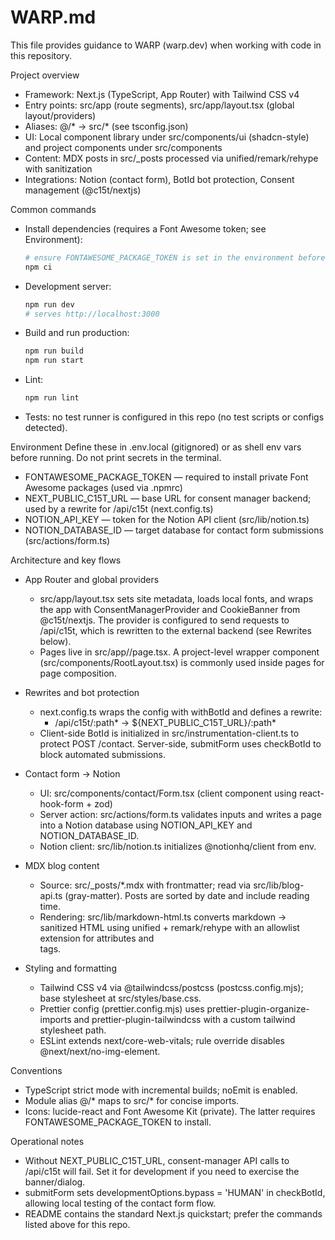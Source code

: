 # WARP.md

This file provides guidance to WARP (warp.dev) when working with code in this repository.

Project overview
- Framework: Next.js (TypeScript, App Router) with Tailwind CSS v4
- Entry points: src/app (route segments), src/app/layout.tsx (global layout/providers)
- Aliases: @/* -> src/* (see tsconfig.json)
- UI: Local component library under src/components/ui (shadcn-style) and project components under src/components
- Content: MDX posts in src/_posts processed via unified/remark/rehype with sanitization
- Integrations: Notion (contact form), BotId bot protection, Consent management (@c15t/nextjs)

Common commands
- Install dependencies (requires a Font Awesome token; see Environment):
  ```bash path=null start=null
  # ensure FONTAWESOME_PACKAGE_TOKEN is set in the environment before installing
  npm ci
  ```
- Development server:
  ```bash path=null start=null
  npm run dev
  # serves http://localhost:3000
  ```
- Build and run production:
  ```bash path=null start=null
  npm run build
  npm run start
  ```
- Lint:
  ```bash path=null start=null
  npm run lint
  ```
- Tests: no test runner is configured in this repo (no test scripts or configs detected).

Environment
Define these in .env.local (gitignored) or as shell env vars before running. Do not print secrets in the terminal.
- FONTAWESOME_PACKAGE_TOKEN — required to install private Font Awesome packages (used via .npmrc)
- NEXT_PUBLIC_C15T_URL — base URL for consent manager backend; used by a rewrite for /api/c15t (next.config.ts)
- NOTION_API_KEY — token for the Notion API client (src/lib/notion.ts)
- NOTION_DATABASE_ID — target database for contact form submissions (src/actions/form.ts)

Architecture and key flows
- App Router and global providers
  - src/app/layout.tsx sets site metadata, loads local fonts, and wraps the app with ConsentManagerProvider and CookieBanner from @c15t/nextjs. The provider is configured to send requests to /api/c15t, which is rewritten to the external backend (see Rewrites below).
  - Pages live in src/app/<route>/page.tsx. A project-level wrapper component (src/components/RootLayout.tsx) is commonly used inside pages for page composition.

- Rewrites and bot protection
  - next.config.ts wraps the config with withBotId and defines a rewrite:
    - /api/c15t/:path* -> ${NEXT_PUBLIC_C15T_URL}/:path*
  - Client-side BotId is initialized in src/instrumentation-client.ts to protect POST /contact. Server-side, submitForm uses checkBotId to block automated submissions.

- Contact form -> Notion
  - UI: src/components/contact/Form.tsx (client component using react-hook-form + zod)
  - Server action: src/actions/form.ts validates inputs and writes a page into a Notion database using NOTION_API_KEY and NOTION_DATABASE_ID.
  - Notion client: src/lib/notion.ts initializes @notionhq/client from env.

- MDX blog content
  - Source: src/_posts/*.mdx with frontmatter; read via src/lib/blog-api.ts (gray-matter). Posts are sorted by date and include reading time.
  - Rendering: src/lib/markdown-html.ts converts markdown -> sanitized HTML using unified + remark/rehype with an allowlist extension for attributes and <section> tags.

- Styling and formatting
  - Tailwind CSS v4 via @tailwindcss/postcss (postcss.config.mjs); base stylesheet at src/styles/base.css.
  - Prettier config (prettier.config.mjs) uses prettier-plugin-organize-imports and prettier-plugin-tailwindcss with a custom tailwind stylesheet path.
  - ESLint extends next/core-web-vitals; rule override disables @next/next/no-img-element.

Conventions
- TypeScript strict mode with incremental builds; noEmit is enabled.
- Module alias @/* maps to src/* for concise imports.
- Icons: lucide-react and Font Awesome Kit (private). The latter requires FONTAWESOME_PACKAGE_TOKEN to install.

Operational notes
- Without NEXT_PUBLIC_C15T_URL, consent-manager API calls to /api/c15t will fail. Set it for development if you need to exercise the banner/dialog.
- submitForm sets developmentOptions.bypass = 'HUMAN' in checkBotId, allowing local testing of the contact form flow.
- README contains the standard Next.js quickstart; prefer the commands listed above for this repo.

